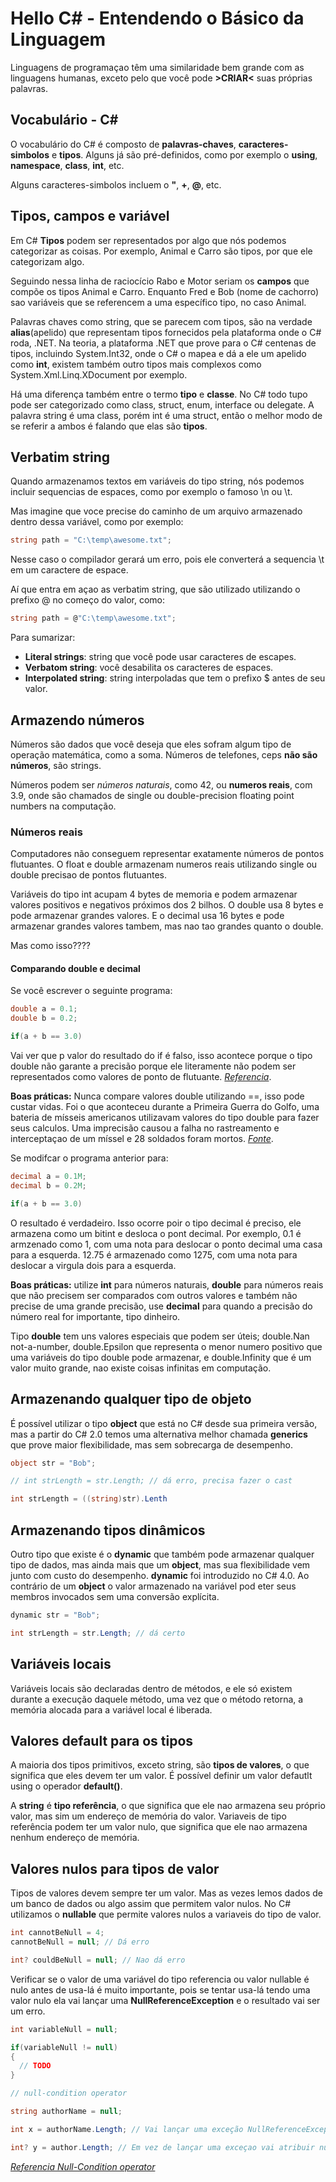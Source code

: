 # Hello C# - Entendendo o Básico da Linguagem

Linguagens de programaçao têm uma similaridade bem grande com as linguagens humanas, exceto pelo que você pode **>CRIAR<** suas próprias palavras.


## Vocabulário - C#

O vocabulário do C# é composto de **palavras-chaves**, **caracteres-simbolos** e **tipos**. Alguns já são pré-definidos, como por exemplo o **using**, **namespace**, **class**, **int**, etc.

Alguns caracteres-simbolos incluem o **"**, **+**, **@**, etc. 


## Tipos, campos e variável

Em C# **Tipos** podem ser representados por algo que nós podemos categorizar as coisas. Por exemplo, Animal e Carro são tipos, por que ele categorizam algo.

Seguindo nessa linha de raciocício Rabo e Motor seriam os **campos** que compõe os tipos Animal e Carro. Enquanto Fred e Bob (nome de cachorro) sao variáveis que se referencem a uma específico tipo, no caso Animal. 

Palavras chaves como string, que se parecem com tipos, são na verdade **alias**(apelido) que representam tipos fornecidos pela plataforma onde o C# roda, .NET. Na teoria, a plataforma .NET que prove para o C# centenas de tipos, incluindo System.Int32, onde o C# o mapea e dá a ele um apelido como **int**, existem também outro tipos mais complexos como System.Xml.Linq.XDocument por exemplo.

Há uma diferença também entre o termo **tipo** e **classe**. No C# todo tupo pode ser categorizado como class, struct, enum, interface ou delegate. A palavra string é uma class, porém int é uma struct, então o melhor modo de se referir a ambos é falando que elas são **tipos**.


## Verbatim string

Quando armazenamos textos em variáveis do tipo string, nós podemos incluir sequencias de espaces, como por exemplo o famoso \n ou \t.

Mas imagine que voce precise do caminho de um arquivo armazenado dentro dessa variável, como por exemplo: 
```c#
string path = "C:\temp\awesome.txt";
```
Nesse caso o compilador gerará um erro, pois ele converterá a sequencia \t em um caractere de espace.

Aí que entra em açao as verbatim string, que são utilizado utilizando o prefixo @ no começo do valor, como:
```c#
string path = @"C:\temp\awesome.txt";
```

Para sumarizar: 
  * **Literal strings**: string  que você pode usar caracteres de escapes.
  * **Verbatom string**: você desabilita os caracteres de espaces.
  * **Interpolated string**: string interpoladas que tem o prefixo $ antes de seu valor.


## Armazendo números

Números são dados que você deseja que eles sofram algum tipo de operação matemática, como a soma. Números de telefones, ceps **não são números**, são strings.

Números podem ser *números naturais*, como 42, ou **numeros reais**, com 3.9, onde são chamados de single ou double-precision floating point numbers na computação.


### Números reais

Computadores não conseguem representar exatamente números de pontos flutuantes. O float e double armazenam numeros reais utilizando single ou double precisao de pontos flutuantes.

Variáveis do tipo int acupam 4 bytes de memoria e podem armazenar valores positivos e negativos próximos dos 2 bilhos. O double usa 8 bytes e pode armazenar grandes valores. E o decimal usa 16 bytes e pode armazenar grandes valores tambem, mas nao tao grandes quanto o double.

Mas como isso????

#### Comparando double e decimal

Se você escrever o seguinte programa: 
```c#
double a = 0.1;
double b = 0.2;

if(a + b == 3.0)
```

Vai ver que p valor do resultado do if é falso, isso acontece porque o tipo double não garante a precisão porque ele literamente não podem ser representados como valores de ponto de flutuante. *[Referencia](https://www.exploringbinary.com/why-0-point-1-does-not-exist-in-floating-point/)*.

**Boas práticas:** Nunca compare valores double utilizando ==, isso pode custar vidas. Foi o que aconteceu durante a Primeira Guerra do Golfo, uma bateria de mísseis americanos utilizavam valores do tipo double para fazer seus calculos. Uma imprecisão causou a falha no rastreamento e interceptaçao de um míssel e 28 soldados foram mortos. *[Fonte](https://www-users.math.umn.edu/~arnold/disasters/patriot.html)*.

Se modifcar o programa anterior para: 
```c#
decimal a = 0.1M; 
decimal b = 0.2M;

if(a + b == 3.0)
```

O resultado é verdadeiro. Isso ocorre poir o tipo decimal é preciso, ele armazena como um bitint e desloca o pont decimal. Por exemplo, 0.1 é armzenado como 1, com uma nota para deslocar o ponto decimal uma casa para a esquerda. 12.75 é armazenado como 1275, com uma nota para deslocar a virgula dois para a esquerda.

**Boas práticas:** utilize **int** para números naturais, **double** para números reais que não precisem ser comparados com outros valores e também não precise de uma grande precisão, use **decimal** para quando a precisão do número real for importante, tipo dinheiro.

Tipo **double** tem uns valores especiais que podem ser úteis; double.Nan not-a-number, double.Epsilon que representa o menor numero positivo que uma variáveis do tipo double pode armazenar, e double.Infinity que é um valor muito grande, nao existe coisas infinitas em computação.


## Armazenando qualquer tipo de objeto

É possível utilizar o tipo **object** que está no C# desde sua primeira versão, mas a partir do C# 2.0 temos uma alternativa melhor chamada **generics** que prove maior flexibilidade, mas sem sobrecarga de desempenho.

```C#
object str = "Bob";

// int strLength = str.Length; // dá erro, precisa fazer o cast 

int strLength = ((string)str).Lenth 
```

## Armazenando tipos dinâmicos

Outro tipo que existe é o **dynamic** que também pode armazenar qualquer tipo de dados, mas ainda mais que um **object**, mas sua flexibilidade vem junto com custo do desempenho. **dynamic** foi introduzido no C# 4.0. Ao contrário de um **object** o valor armazenado na variável pod eter seus membros invocados sem uma conversão explícita.
```C#
dynamic str = "Bob";

int strLength = str.Length; // dá certo
```

## Variáveis locais

Variáveis locais são declaradas dentro de métodos, e ele só existem durante a execução daquele método, uma vez que o método retorna, a memória alocada para a variável local é liberada.


## Valores default para os tipos

A maioria dos tipos primitivos, exceto string, são **tipos de valores**, o que significa que eles devem ter um valor. É possível definir um valor defautlt using o operador **default()**.

A **string** é **tipo referência**, o que significa que ele nao armazena seu próprio valor, mas sim um endereço de memória do valor. Variaveis de tipo referência podem ter um valor nulo, que significa que ele nao armazena nenhum endereço de memória.

## Valores nulos para tipos de valor

Tipos de valores devem sempre ter um valor. Mas as vezes lemos dados de um banco de dados ou algo assim que permitem valor nulos. No C# utilizamos o **nullable** que permite valores nulos a variaveis do tipo de valor. 
```C#
int cannotBeNull = 4;
cannotBeNull = null; // Dá erro

int? couldBeNull = null; // Nao dá erro
```

Verificar se o valor de uma variável do tipo referencia ou valor nullable é nulo antes de usa-lá é muito importante, pois se tentar usa-lá tendo uma valor nulo ela vai lançar uma **NullReferenceException** e o resultado vai ser um erro.
```C#
int variableNull = null;

if(variableNull != null) 
{
  // TODO 
}

// null-condition operator

string authorName = null;

int x = authorName.Length; // Vai lançar uma exceção NullReferenceException

int? y = author.Length; // Em vez de lançar uma exceçao vai atribuir null a variável
```

*[Referencia Null-Condition operator](https://docs.microsoft.com/en-us/dotnet/csharp/language-reference/operators/null-conditional-operators)*